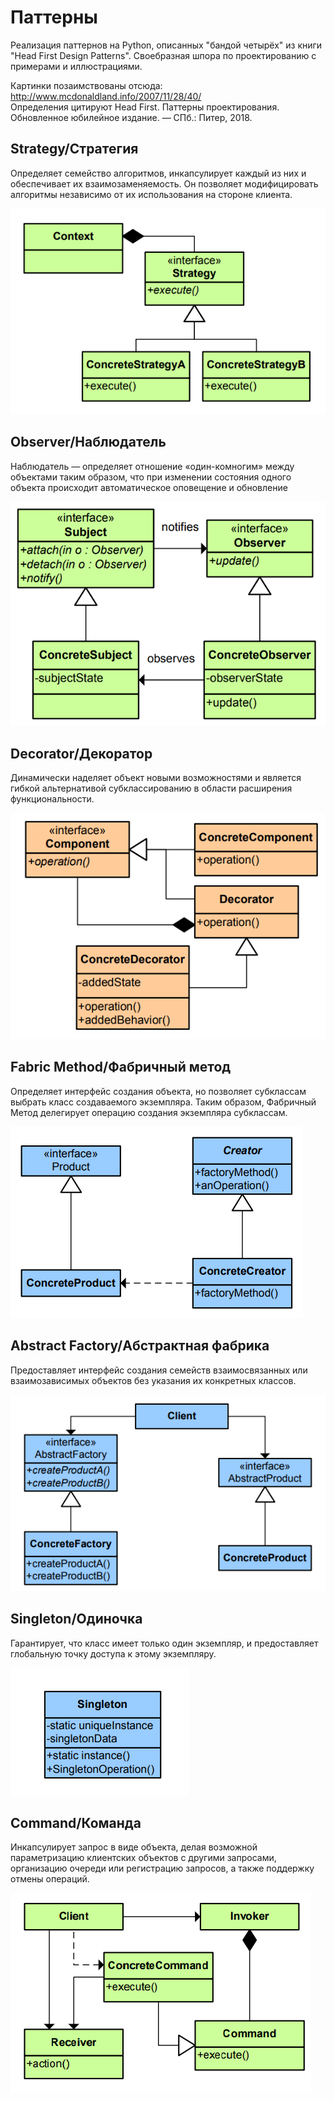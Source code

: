 
# Паттерны

Реализация паттернов на Python, описанных "бандой четырёх" из книги "Head First Design Patterns". Своебразная шпора по проектированию с примерами и иллюстрациями.

Картинки позаимствованы отсюда: http://www.mcdonaldland.info/2007/11/28/40/ <br>
Определения цитируют Head First. Паттерны проектирования. Обновленное юбилейное издание. — СПб.: Питер, 2018.

## Strategy/Стратегия
Определяет семейство алгоритмов, инкапсулирует каждый из них и обеспечивает их взаимозаменяемость. Он позволяет модифицировать алгоритмы независимо от их использования на стороне клиента.

![Alt text](images/strategy.png)

## Observer/Наблюдатель
Наблюдатель — определяет отношение «один-комногим» между объектами таким образом, что при изменении состояния одного объекта происходит автоматическое оповещение и обновление

![Alt text](images/observer.png)

## Decorator/Декоратор
Динамически наделяет объект новыми возможностями и является гибкой альтернативой субклассированию в области расширения функциональности.

![Alt text](images/decorator.png)

## Fabric Method/Фабричный метод
Определяет интерфейс создания объекта, но позволяет субклассам выбрать класс создаваемого экземпляра. Таким образом, Фабричный Метод делегирует операцию создания экземпляра субклассам.

![Alt text](images/factory_method.png)

## Abstract Factory/Абстрактная фабрика
Предоставляет интерфейс создания семейств взаимосвязанных или взаимозависимых объектов без указания их конкретных классов.

![Alt text](images/abstract_factory.png)

## Singleton/Одиночка
Гарантирует, что класс имеет только один экземпляр, и предоставляет глобальную точку доступа к этому экземпляру.

![Alt text](images/singleton.png)

## Command/Команда
Инкапсулирует запрос в виде объекта, делая возможной параметризацию клиентских объектов с другими запросами, организацию очереди или регистрацию запросов, а также поддержку отмены операций.

![Alt text](images/command.png)